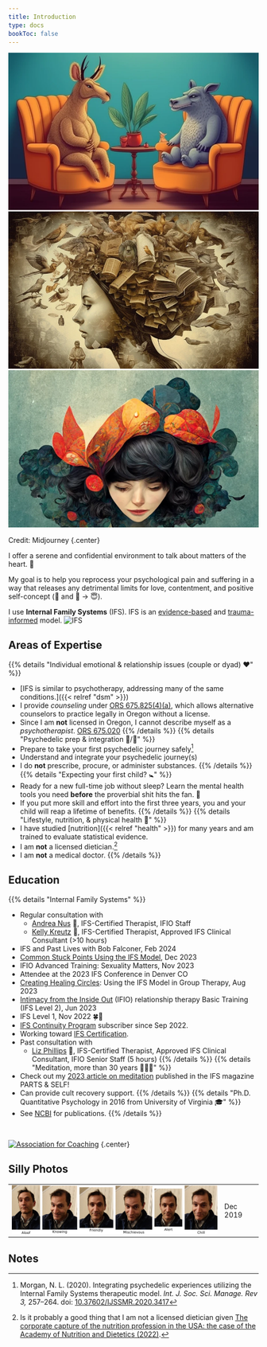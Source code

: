 ```yaml
---
title: Introduction
type: docs
bookToc: false
---
```


<script src="/flickity.pkgd.min.js"></script>

<div class="main-carousel"
    data-flickity='{ "cellAlign": "center", "contain": true, "wrapAround": true, "autoPlay": 15000, "setGallerySize": false }' >
<div class="carousel-cell"><img class="carousel-cell-image" src="animal_couple.webp" alt="Couples counseling" /></div>
<div class="carousel-cell"><img class="carousel-cell-image" src="multitude_of_stories_within_the_head2.webp" alt="Multitude of stories within the head" /></div>
<div class="carousel-cell"><img class="carousel-cell-image" src="multitude_of_stories_within_the_head1.webp" alt="Multitude of stories within the head" /></div>
</div>

Credit: Midjourney
{.center}

I offer a serene and confidential environment to talk about matters of the heart. 💖

My goal is to help you reprocess your psychological pain and suffering in a way that releases any detrimental limits for love, contentment, and positive self-concept (🤪 and 😬 → 😇).

I use **Internal Family Systems** (IFS). IFS is an [evidence-based](https://www.foundationifs.org/news-articles/79-ifs-an-evidence-based-practice) and [trauma-informed](https://www.verywellmind.com/trauma-informed-therapy-definition-and-techniques-5209445) model. ![IFS](/images/ifs-logo.webp)

## Areas of Expertise

{{% details "Individual emotional & relationship issues (couple or dyad) ❤️" %}}
- [IFS is similar to psychotherapy, addressing many of the same conditions.]({{< relref "dsm" >}})
- I provide *counseling* under [ORS 675.825(4)(a)](https://oregon.public.law/statutes/ors_675.825), which allows alternative counselors to practice legally in Oregon without a license.
- Since I am **not** licensed in Oregon, I cannot describe myself as a *psychotherapist*. [ORS 675.020](https://oregon.public.law/statutes/ors_675.020)
{{% /details %}}
{{% details "Psychedelic prep & integration 🍄/🐸" %}}
- Prepare to take your first psychedelic journey safely[^morgan2020]
- Understand and integrate your psychedelic journey(s)
- I do **not** prescribe, procure, or administer substances.
{{% /details %}}
{{% details "Expecting your first child? 🚼" %}}
- Ready for a new full-time job without sleep? Learn the mental health tools you need **before** the proverbial shit hits the fan. 💩
- If you put more skill and effort into the first three years, you and your child will reap a lifetime of benefits.
{{% /details %}}
{{% details "Lifestyle, nutrition, & physical health 🥗" %}}
- I have studied [nutrition]({{< relref "health" >}}) for many years and am trained to evaluate statistical evidence.
- I am **not** a licensed dietician.[^capture-of-nutrition]
- I am **not** a medical doctor.
{{% /details %}}

## Education

{{% details "Internal Family Systems" %}}
- Regular consultation with
  - [Andrea Nus](https://fullhearttherapy.com/) 💐️, IFS-Certified Therapist, IFIO Staff
  - [Kelly Kreutz](https://kellykreutz.com) 💐️, IFS-Certified Therapist, Approved IFS Clinical Consultant (>10 hours)
- IFS and Past Lives with Bob Falconer, Feb 2024
- [Common Stuck Points Using the IFS Model](https://burriscounseling.com/), Dec 2023
- IFIO Advanced Training: Sexuality Matters, Nov 2023
- Attendee at the 2023 IFS Conference in Denver CO
- [Creating Healing Circles](https://burriscounseling.com): Using the IFS Model in Group Therapy, Aug 2023  
- [Intimacy from the Inside Out](https://www.toniherbineblank.com/trainings.html) (IFIO) relationship therapy Basic Training (IFS Level 2), Jun 2023
- IFS Level 1, Nov 2022 🍀🚀
- [IFS Continuity Program](https://learn.ifs-institute.com/ifs-continuity-program/) subscriber since Sep 2022.
- Working toward [IFS Certification](https://ifs-institute.com/trainings/ifs-certification).
- Past consultation with
  - [Liz Phillips](http://www.lizphillipstherapy.ca/) 💐️, IFS-Certified Therapist, Approved IFS Clinical Consultant, IFIO Senior Staff (5 hours)
{{% /details %}}
{{% details "Meditation, more than 30 years 🧘🏻‍♂️" %}}
- Check out my [2023 article on meditation](https://partsandself.org/ifs-and-meditation/) published in the IFS magazine PARTS & SELF!
- Can provide cult recovery support.
{{% /details %}}
{{% details "Ph.D. Quantitative Psychology in 2016 from University of Virginia 🎓" %}}
- See [NCBI](https://www.ncbi.nlm.nih.gov/sites/myncbi/1JSuQtfn5RykSS/bibliography/56367505/public/?sort=date&direction=ascending) for publications.
{{% /details %}}

<br/>

[![Association for Coaching](/images/ac.webp)](https://www.associationforcoaching.com/members/?id=72534292)
{.center}

## Silly Photos

<table>
<tr>
<td>
<picture style="display: block;">
    <source media="(min-width: 1320px)" srcset="line-up-1280.png">
    <source media="(min-width: 840px)" srcset="line-up-800.png">
    <img src="line-up-480.png" alt="facial expressions">
</picture>
</td>
<td class='rotate'><div>Dec 2019</div></td>
</tr></table>

## Notes

[^capture-of-nutrition]: Is it probably a good thing that I am not a licensed dietician given [The corporate capture of the nutrition profession in the USA: the case of the Academy of Nutrition and Dietetics (2022)](https://www.cambridge.org/core/journals/public-health-nutrition/article/corporate-capture-of-the-nutrition-profession-in-the-usa-the-case-of-the-academy-of-nutrition-and-dietetics/9FCF66087DFD5661DF1AF2AD54DA0DF9).

[^morgan2020]: Morgan, N. L. (2020). Integrating psychedelic experiences utilizing the Internal Family Systems therapeutic model. *Int. J. Soc. Sci. Manage. Rev 3,* 257–264. doi: [10.37602/IJSSMR.2020.3417](http://ijssmr.org/uploads2020/ijssmr03_123.pdf)
